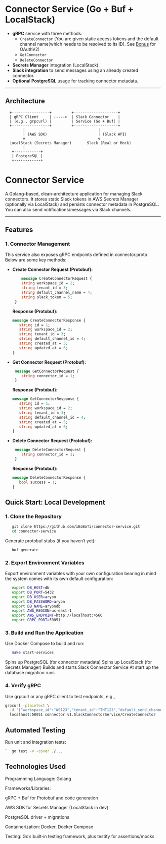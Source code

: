 # Connector Service (Go + Buf + LocalStack)
- **gRPC** service with three methods:
    - `CreateConnector` (You are given static access tokens and the default channel name(which needs to be resolved to its ID). See [Bonus](#bonus) for OAuthV2)
    - `GetConnector`
    - `DeleteConnector`
- **Secrets Manager** integration (LocalStack).
- **Slack integration** to send messages using an already created connector.
- **Optional PostgreSQL** usage for tracking connector metadata.

---

## Architecture

```
  +-----------------+         +--------------------+
  | gRPC Client     | ----->  | Slack Connector    |
  | (e.g., grpcurl) |         | Service (Go + Buf) |
  +-----------------+         +--------------------+
        |                                 |
        | (AWS SDK)                       | (Slack API)
        v                                 v
  LocalStack (Secrets Manager)       Slack (Real or Mock)
        |
   +------------+
   | PostgreSQL |
   +------------+
```

# **Connector Service**

A Golang-based, clean-architecture application for managing Slack connectors. It stores static Slack tokens in AWS Secrets Manager (optionally via LocalStack) and persists connector metadata in PostgreSQL. You can also send notifications/messages via Slack channels.

---

## **Features**
### **1. Connector Management**

This service also exposes gRPC endpoints defined in connector.proto. Below are some key methods:

- **Create Connector** 
  **Request (Protobuf):**
  ```protobuf
      message CreateConnectorRequest {
      string workspace_id = 2;
      string tenant_id = 3;
      string default_channel_name = 4;
      string slack_token = 5;
   }
   ```
   **Response (Protobuf):**
   ```protobuf
   message CreateConnectorResponse {
      string id = 1;
      string workspace_id = 2;
      string tenant_id = 3;
      string default_channel_id = 4;
      string created_at = 5;
      string updated_at = 6;
   }
   ```
- **Get Connector** 
  **Request (Protobuf):**
  ```protobuf
   message GetConnectorRequest {
      string connector_id = 1;
   }
   ```
   **Response (Protobuf):**
   ```protobuf
   message GetConnectorResponse {
      string id = 1;
      string workspace_id = 2;
      string tenant_id = 3;
      string default_channel_id = 4;
      string created_at = 5;
      string updated_at = 6;
   }
   ```
- **Delete Connector** 
  **Request (Protobuf):**
  ```protobuf
   message DeleteConnectorRequest {
      string connector_id = 1;
   }
   ```
   **Response (Protobuf):**
   ```protobuf
   message DeleteConnectorResponse {
      bool success = 1;
   }
   ```

## **Quick Start: Local Development**

### **1. Clone the Repository**
```bash
   git clone https://github.com/iBoBoTi/connector-service.git
   cd connector-service
```
Generate protobuf stubs (if you haven’t yet):
```bash
   buf generate
```

### **2. Export Environment Variables**
Export environment variables with your own configuration bearing in mind the system comes with its own default configuration:
```bash
   export DB_HOST=db
   export DB_PORT=5432
   export DB_USER=aryon
   export DB_PASSWORD=aryon
   export DB_NAME=aryondb
   export AWS_REGION=us-east-1
   export AWS_ENDPOINT=http://localhost:4566
   export GRPC_PORT=50051
```

### **3. Build and Run the Application**
Use Docker Compose to build and run:
```bash
   make start-services
```
Spins up PostgreSQL (for connector metadata)
Spins up LocalStack (for Secrets Manager)
Builds and starts Slack Connector Service
At start up the database migration runs

### **4. Verify gRPC**
 Use grpcurl or any gRPC client to test endpoints, e.g.,
```bash
grpcurl -plaintext \
  -d '{"workspace_id":"WS123","tenant_id":"TNT123","default_send_channel_name":"general","slack_token":"valid-token"}' \
  localhost:50051 connector.v1.SlackConnectorService/CreateConnector
```

## **Automated Testing**
Run unit and integration tests:
```bash
`  go test -v -cover ./...
```
## **Technologies Used**
Programming Language: Golang

Frameworks/Libraries:

gRPC + Buf for Protobuf and code generation

AWS SDK for Secrets Manager (LocalStack in dev)

PostgreSQL driver + migrations

Containerization: Docker, Docker Compose

Testing: Go’s built-in testing framework, plus testify for assertions/mocks